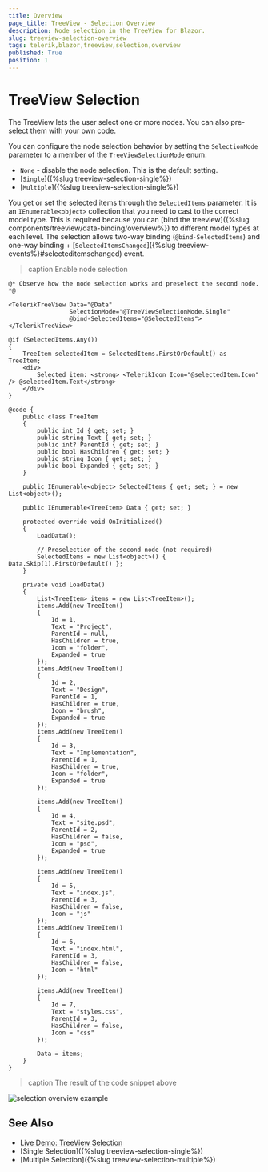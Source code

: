 ```yaml
---
title: Overview
page_title: TreeView - Selection Overview
description: Node selection in the TreeView for Blazor.
slug: treeview-selection-overview
tags: telerik,blazor,treeview,selection,overview
published: True
position: 1
---
```


# TreeView Selection

The TreeView lets the user select one or more nodes. You can also pre-select them with your own code.

You can configure the node selection behavior by setting the `SelectionMode` parameter to a member of the `TreeViewSelectionMode` enum:
* `None` - disable the node selection. This is the default setting.
* [`Single`]({%slug treeview-selection-single%})
* [`Multiple`]({%slug treeview-selection-single%})

You get or set the selected items through the `SelectedItems` parameter. It is an `IEnumerable<object>` collection that you need to cast to the correct model type. This is required because you can [bind the treeview]({%slug components/treeview/data-binding/overview%}) to different model types at each level. The selection allows two-way binding (`@bind-SelectedItems`) and one-way binding + [`SelectedItemsChanged`]({%slug treeview-events%}#selecteditemschanged) event.

>caption Enable node selection

````CSHTML
@* Observe how the node selection works and preselect the second node. *@

<TelerikTreeView Data="@Data"
                 SelectionMode="@TreeViewSelectionMode.Single"
                 @bind-SelectedItems="@SelectedItems">
</TelerikTreeView>

@if (SelectedItems.Any())
{
    TreeItem selectedItem = SelectedItems.FirstOrDefault() as TreeItem;
    <div>
        Selected item: <strong> <TelerikIcon Icon="@selectedItem.Icon" /> @selectedItem.Text</strong>
    </div>
}

@code {
    public class TreeItem
    {
        public int Id { get; set; }
        public string Text { get; set; }
        public int? ParentId { get; set; }
        public bool HasChildren { get; set; }
        public string Icon { get; set; }
        public bool Expanded { get; set; }
    }

    public IEnumerable<object> SelectedItems { get; set; } = new List<object>();

    public IEnumerable<TreeItem> Data { get; set; }

    protected override void OnInitialized()
    {
        LoadData();
        
        // Preselection of the second node (not required)
        SelectedItems = new List<object>() { Data.Skip(1).FirstOrDefault() };
    }

    private void LoadData()
    {
        List<TreeItem> items = new List<TreeItem>();
        items.Add(new TreeItem()
        {
            Id = 1,
            Text = "Project",
            ParentId = null,
            HasChildren = true,
            Icon = "folder",
            Expanded = true
        });
        items.Add(new TreeItem()
        {
            Id = 2,
            Text = "Design",
            ParentId = 1,
            HasChildren = true,
            Icon = "brush",
            Expanded = true
        });
        items.Add(new TreeItem()
        {
            Id = 3,
            Text = "Implementation",
            ParentId = 1,
            HasChildren = true,
            Icon = "folder",
            Expanded = true
        });

        items.Add(new TreeItem()
        {
            Id = 4,
            Text = "site.psd",
            ParentId = 2,
            HasChildren = false,
            Icon = "psd",
            Expanded = true
        });

        items.Add(new TreeItem()
        {
            Id = 5,
            Text = "index.js",
            ParentId = 3,
            HasChildren = false,
            Icon = "js"
        });
        items.Add(new TreeItem()
        {
            Id = 6,
            Text = "index.html",
            ParentId = 3,
            HasChildren = false,
            Icon = "html"
        });

        items.Add(new TreeItem()
        {
            Id = 7,
            Text = "styles.css",
            ParentId = 3,
            HasChildren = false,
            Icon = "css"
        });

        Data = items;
    }
}

````

>caption The result of the code snippet above

![selection overview example](images/treeview-selection-single.png)


## See Also

  * [Live Demo: TreeView Selection](https://demos.telerik.com/blazor-ui/treeview/selection)
  * [Single Selection]({%slug treeview-selection-single%})
  * [Multiple Selection]({%slug treeview-selection-multiple%})
